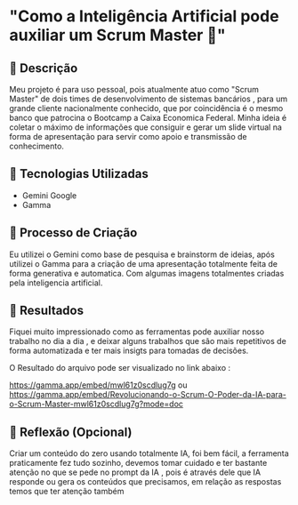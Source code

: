 # "Como a Inteligência Artificial pode auxiliar um Scrum Master 🤖"


## 📒 Descrição
Meu projeto é para uso pessoal, pois atualmente atuo como "Scrum Master" de dois times de desenvolvimento de sistemas bancários , para um grande cliente nacionalmente conhecido, que por coincidência é o mesmo banco que patrocina o Bootcamp a Caixa Economica Federal. 
Minha ideia é coletar o máximo de informações que consiguir e gerar um slide virtual na forma de apresentação para servir como apoio e transmissão de conhecimento.

## 🤖 Tecnologias Utilizadas
- Gemini Google
- Gamma 

## 🧐 Processo de Criação
Eu utilizei o Gemini como base de pesquisa e brainstorm de ideias, após utilizei o Gamma para a criação de uma apresentação totalmente feita de forma generativa e automatica.
Com algumas imagens totalmentes criadas pela inteligencia artificial.

## 🚀 Resultados
Fiquei muito impressionado como as ferramentas pode auxiliar nosso trabalho no dia a dia , e deixar alguns trabalhos que são mais repetitivos de forma automatizada e ter mais insigts para tomadas de decisões.

O Resultado do arquivo pode ser visualizado no link abaixo :

https://gamma.app/embed/mwl61z0scdlug7g  ou https://gamma.app/embed/Revolucionando-o-Scrum-O-Poder-da-IA-para-o-Scrum-Master-mwl61z0scdlug7g?mode=doc

## 💭 Reflexão (Opcional)
Criar um conteúdo do zero usando totalmente IA, foi bem fácil, a ferramenta praticamente fez tudo sozinho, devemos tomar cuidado e ter bastante atenção no que se pede no prompt da IA , pois é através dele que IA responde ou gera os conteúdos que precisamos, em relação as respostas temos que ter atenção também 
